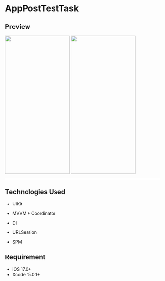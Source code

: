 # AppPostTestTask

## Preview

<img src="https://github.com/VahDar/AppPostTestTask/assets/118889967/fad03165-5ce1-4c26-aafd-a54e20e341ea" width="210" height="450">
<img src="https://github.com/VahDar/AppPostTestTask/assets/118889967/242dd124-0264-408c-b411-71d9b9d37089" width="210" height="450">

---

## Technologies Used

- UIKit

- MVVM + Coordinator

- DI

- URLSession

- SPM


## Requirement

- iOS 17.0+
- Xcode 15.0.1+
